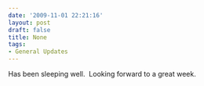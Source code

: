 ```yaml
---
date: '2009-11-01 22:21:16'
layout: post
draft: false
title: None
tags:
- General Updates
---
```


Has been sleeping well.  Looking forward to a great week.
